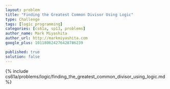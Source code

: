 ```yaml
---
layout: problem
title: "Finding the Greatest Common Divisor Using Logic"
type: Challenge
tags: [logic programming]
categories: [cs61a, sp13, problems]
author_name: Mark Miyashita
author_url: http://markmiyashita.com
google_plus: 101180624276428786239

published: true
solution: false
---
```


{% include cs61a/problems/logic/finding_the_greatest_common_divisor_using_logic.md %}